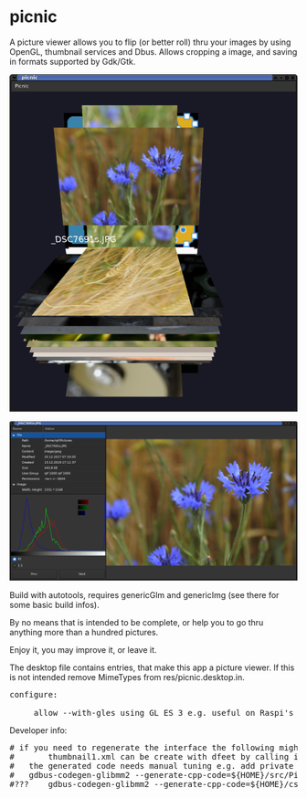 # picnic

A picture viewer allows you to flip (or better roll) thru your images by using OpenGL, thumbnail services and Dbus.
Allows cropping a image, and saving in formats supported by Gdk/Gtk.

![Picnic](picnic.png "picnic")

![PicnicWin](picview.png "picnic view window")

Build with autotools, requires genericGlm and genericImg (see there for some basic build infos).

By no means that is intended to be complete, or help you to go thru anything more than a hundred pictures.

Enjoy it, you may improve it, or leave it.

The desktop file contains entries, that make this app a picture viewer.
If this is not intended remove MimeTypes from res/picnic.desktop.in.

<pre>
configure:<br>
     allow --with-gles using GL ES 3 e.g. useful on Raspi's
</pre>

Developer info:
<pre>
# if you need to regenerate the interface the following might be helpful:
#       thumbnail1.xml can be create with dfeet by calling introspection.
#	the generated code needs manual tuning e.g. add private message member and closing brace, remove path for imports
#	gdbus-codegen-glibmm2 --generate-cpp-code=${HOME}/src/Picnic/cpp/thumbnail1 ${HOME}/csrc/Picnic/res/thumbnail1.xml
#???	gdbus-codegen-glibmm2 --generate-cpp-code=${HOME}/csrc/Picnic/cpp/cache1 ${HOME}/csrc/Picnic/res/cache1.xml
</pre>